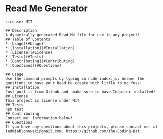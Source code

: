 # Read Me Generator
    License: MIT
    
    ## Description 
    A dynamically generated Read Me file for use in any project!
    ## Table of Contents
    * [Usage](#Usage)
    * [Installation](#Installation)
    * [License](#License)
    * [Tests](#Tests)
    * [Contributing](#Contributing)
    * [Questions](#Questions)
    
    ## Usage 
    Use the command prompts by typing in node index.js. Answer the questions to have your Read Me create with little to no fuss!
    ## Installation 
    Just pull it from Github and  make sure to have Inquirer installed!
    ## License 
    This project is license under MIT
    ## Tests
    npm test
    ## Contributing 
    Contact me! Information below!
    ## Questions
    If you have any questions about this projects, please contact me  at tedmjablonowski@gmail.com. https://github.com/The-Coding-Bat.
  